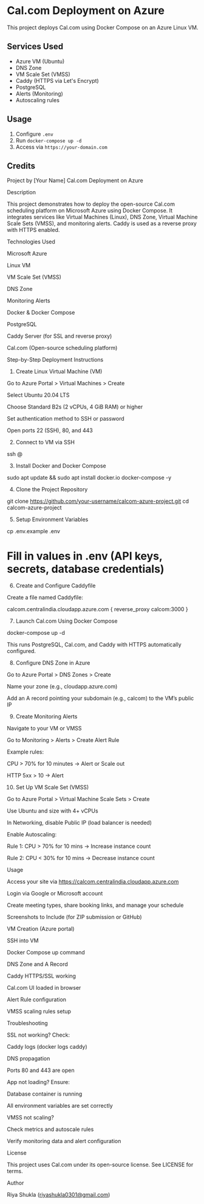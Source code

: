 # Cal.com Deployment on Azure

This project deploys Cal.com using Docker Compose on an Azure Linux VM.

## Services Used
- Azure VM (Ubuntu)
- DNS Zone
- VM Scale Set (VMSS)
- Caddy (HTTPS via Let's Encrypt)
- PostgreSQL
- Alerts (Monitoring)
- Autoscaling rules

## Usage
1. Configure `.env`
2. Run `docker-compose up -d`
3. Access via `https://your-domain.com`

## Credits
Project by [Your Name]
Cal.com Deployment on Azure

Description

This project demonstrates how to deploy the open-source Cal.com scheduling platform on Microsoft Azure using Docker Compose. It integrates services like Virtual Machines (Linux), DNS Zone, Virtual Machine Scale Sets (VMSS), and monitoring alerts. Caddy is used as a reverse proxy with HTTPS enabled.

Technologies Used

Microsoft Azure

Linux VM

VM Scale Set (VMSS)

DNS Zone

Monitoring Alerts

Docker & Docker Compose

PostgreSQL

Caddy Server (for SSL and reverse proxy)

Cal.com (Open-source scheduling platform)

Step-by-Step Deployment Instructions

1. Create Linux Virtual Machine (VM)

Go to Azure Portal > Virtual Machines > Create

Select Ubuntu 20.04 LTS

Choose Standard B2s (2 vCPUs, 4 GiB RAM) or higher

Set authentication method to SSH or password

Open ports 22 (SSH), 80, and 443

2. Connect to VM via SSH

ssh <your-username>@<your-vm-public-ip>

3. Install Docker and Docker Compose

sudo apt update && sudo apt install docker.io docker-compose -y

4. Clone the Project Repository

git clone https://github.com/your-username/calcom-azure-project.git
cd calcom-azure-project

5. Setup Environment Variables

cp .env.example .env
# Fill in values in .env (API keys, secrets, database credentials)

6. Create and Configure Caddyfile

Create a file named Caddyfile:

calcom.centralindia.cloudapp.azure.com {
  reverse_proxy calcom:3000
}

7. Launch Cal.com Using Docker Compose

docker-compose up -d

This runs PostgreSQL, Cal.com, and Caddy with HTTPS automatically configured.

8. Configure DNS Zone in Azure

Go to Azure Portal > DNS Zones > Create

Name your zone (e.g., cloudapp.azure.com)

Add an A record pointing your subdomain (e.g., calcom) to the VM’s public IP

9. Create Monitoring Alerts

Navigate to your VM or VMSS

Go to Monitoring > Alerts > Create Alert Rule

Example rules:

CPU > 70% for 10 minutes → Alert or Scale out

HTTP 5xx > 10 → Alert

10. Set Up VM Scale Set (VMSS)

Go to Azure Portal > Virtual Machine Scale Sets > Create

Use Ubuntu and size with 4+ vCPUs

In Networking, disable Public IP (load balancer is needed)

Enable Autoscaling:

Rule 1: CPU > 70% for 10 mins → Increase instance count

Rule 2: CPU < 30% for 10 mins → Decrease instance count

Usage

Access your site via https://calcom.centralindia.cloudapp.azure.com

Login via Google or Microsoft account

Create meeting types, share booking links, and manage your schedule

Screenshots to Include (for ZIP submission or GitHub)

VM Creation (Azure portal)

SSH into VM

Docker Compose up command

DNS Zone and A Record

Caddy HTTPS/SSL working

Cal.com UI loaded in browser

Alert Rule configuration

VMSS scaling rules setup

Troubleshooting

SSL not working? Check:

Caddy logs (docker logs caddy)

DNS propagation

Ports 80 and 443 are open

App not loading? Ensure:

Database container is running

All environment variables are set correctly

VMSS not scaling?

Check metrics and autoscale rules

Verify monitoring data and alert configuration

License

This project uses Cal.com under its open-source license. See LICENSE for terms.

Author

Riya Shukla (riyashukla0301@gmail.com)


